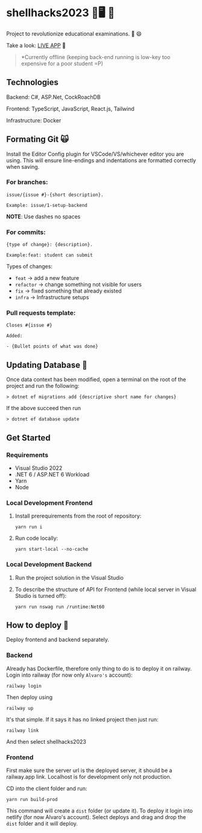 # shellhacks2023 🐚🖥️ 🤖

Project to revolutionize educational examinations. 📝 😄

Take a look: [LIVE APP](https://quizwhizai.netlify.app/) 🔗
>*Currently offline <sm>(keeping back-end running is low-key too expensive for a poor student =P)</sm>

## Technologies

Backend: C#, ASP.Net, CockRoachDB

Frontend: TypeScript, JavaScript, React.js, Tailwind

Infrastructure: Docker

## Formating Git 🙀

Install the Editor Config plugin for VSCode/VS/whichever editor you are using. This will ensure line-endings and indentations are formatted correctly when saving.

### For branches:

    issue/{issue #}-{short description}.

    Example: issue/1-setup-backend

**NOTE**: Use dashes no spaces

### For commits:

    {type of change}: {description}. 
    
    Example:feat: student can submit

Types of changes:

- `feat` -> add a new feature
- `refactor` -> change something not visible for users
- `fix` -> fixed something that already existed
- `infra` -> Infrastructure setups

### Pull requests template:

    Closes #{issue #}

    Added:

    - {Bullet points of what was done}

## Updating Database 💾

Once data context has been modified, open a terminal on the root of the project and run the following:

    > dotnet ef migrations add {descriptive short name for changes}

If the above succeed then run

    > dotnet ef database update

## Get Started 

### Requirements

- Visual Studio 2022
- .NET 6 / ASP.NET 6 Workload
- Yarn
- Node

### Local Development Frontend

1. Install prerequirements from the root of repository:

    `yarn run i`

2. Run code locally:
    
    `yarn start-local --no-cache`

### Local Development Backend

1. Run the project solution in the Visual Studio

2. To describe the structure of API for Frontend (while local server in Visual Studio is turned off):

    `yarn run nswag run /runtime:Net60`

## How to deploy 🚀

Deploy frontend and backend separately.

### Backend

Already has Dockerfile, therefore only thing to do is to deploy it on railway. Login into railway (for now only `Alvaro's` account):

    railway login

Then deploy using

    railway up

It's that simple. If it says it has no linked project then just run:

    railway link

And then select shellhacks2023

### Frontend

First make sure the server url is the deployed server, it should be a railway.app link. Localhost is for development only not production.

CD into the client folder and run:

    yarn run build-prod

This command will create a `dist` folder (or update it). To deploy it login into netlify (for now Alvaro's account). Select deploys and drag and drop the `dist` folder and it will deploy.
